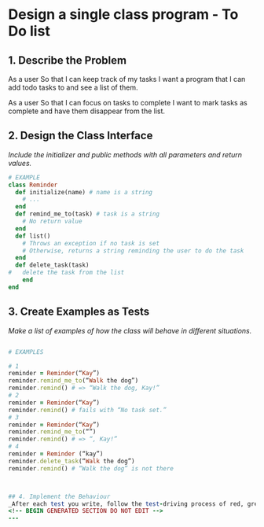 # Design a single class program - To Do list

## 1. Describe the Problem

As a user
So that I can keep track of my tasks
I want a program that I can add todo tasks to and see a list of them.

As a user
So that I can focus on tasks to complete
I want to mark tasks as complete and have them disappear from the list.

## 2. Design the Class Interface

_Include the initializer and public methods with all parameters and return values._
```ruby
# EXAMPLE
class Reminder
  def initialize(name) # name is a string
    # ...
  end
  def remind_me_to(task) # task is a string
    # No return value
  end
  def list()
    # Throws an exception if no task is set
    # Otherwise, returns a string reminding the user to do the task
  end
  def delete_task(task)
#   delete the task from the list
    end
end
```

## 3. Create Examples as Tests
_Make a list of examples of how the class will behave in different situations._
```ruby

# EXAMPLES

# 1
reminder = Reminder(“Kay”)
reminder.remind_me_to(“Walk the dog”)
reminder.remind() # => “Walk the dog, Kay!”
# 2
reminder = Reminder(“Kay”)
reminder.remind() # fails with “No task set.”
# 3
reminder = Reminder(“Kay”)
reminder.remind_me_to(“”)
reminder.remind() # => “, Kay!”
# 4
reminder = Reminder (“kay”)
reminder.delete_task(“Walk the dog”)
reminder.remind() # “Walk the dog” is not there



## 4. Implement the Behaviour
_After each test you write, follow the test-driving process of red, green, refactor to implement the behaviour._
<!-- BEGIN GENERATED SECTION DO NOT EDIT -->
---